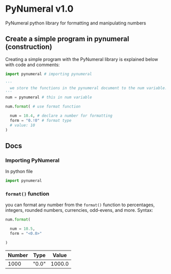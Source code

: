 # PyNumeral v1.0
PyNumeral python library for formatting and manipulating numbers
## Create a simple program in pynumeral (construction)
Creating a simple program with the PyNumeral library is explained below with code and comments:
```python
import pynumeral # importing pynumeral

'''
  we store the functions in the pynumeral document to the num variable.
'''
num = pynumeral # this in num variable 

num.format( # use format function

  num = 10.4, # declare a number for formatting
  form = "0.!0" # format type
  # value: 10
)
```
## Docs
### Importing PyNumeral
In python file
```python
import pynumeral
```
### `format()` function
you can format any number from the `format()` function to percentages, integers, rounded numbers, currencies, odd-evens, and more. Syntax:
```python
num.format(

  num = 10.5,
  form = "<0.0>"

)
```
|Number|Type   | Value  |
| -----| ----  | -------
| 1000 | "0.0" | 1000.0 | 
